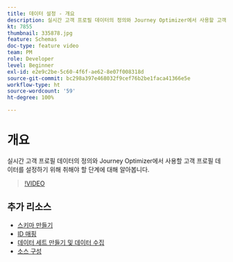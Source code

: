 ```yaml
---
title: 데이터 설정 - 개요
description: 실시간 고객 프로필 데이터의 정의와 Journey Optimizer에서 사용할 고객 프로필 데이터를 설정하기 위해 취해야 할 단계에 대해 알아봅니다.
kt: 7855
thumbnail: 335878.jpg
feature: Schemas
doc-type: feature video
team: PM
role: Developer
level: Beginner
exl-id: e2e9c2be-5c60-4f6f-ae62-8e07f008318d
source-git-commit: bc298a397e468032f9cef76b2be1faca41366e5e
workflow-type: ht
source-wordcount: '59'
ht-degree: 100%

---
```


# 개요

실시간 고객 프로필 데이터의 정의와 Journey Optimizer에서 사용할 고객 프로필 데이터를 설정하기 위해 취해야 할 단계에 대해 알아봅니다.

>[!VIDEO](https://video.tv.adobe.com/v/335878?quality=12)

## 추가 리소스

* [스키마 만들기](/help/set-up-data/create-schema.md)
* [ID 매핑](/help/set-up-data/map-identities.md)
* [데이터 세트 만들기 및 데이터 수집](/help/set-up-data/create-datasets-and-ingest-data.md)
* [소스 구성](/help/set-up-data/configure-source-connectors.md)
